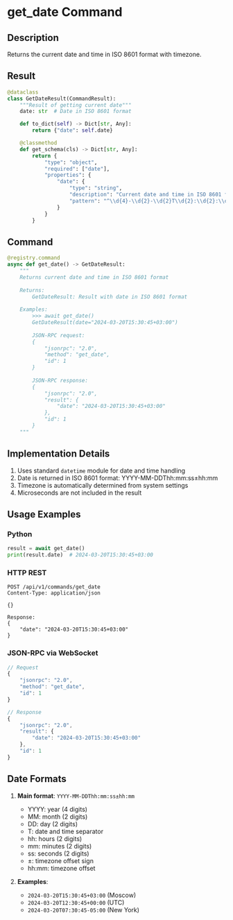 # get_date Command

## Description
Returns the current date and time in ISO 8601 format with timezone.

## Result

```python
@dataclass
class GetDateResult(CommandResult):
    """Result of getting current date"""
    date: str  # Date in ISO 8601 format

    def to_dict(self) -> Dict[str, Any]:
        return {"date": self.date}

    @classmethod
    def get_schema(cls) -> Dict[str, Any]:
        return {
            "type": "object",
            "required": ["date"],
            "properties": {
                "date": {
                    "type": "string",
                    "description": "Current date and time in ISO 8601 format",
                    "pattern": "^\\d{4}-\\d{2}-\\d{2}T\\d{2}:\\d{2}:\\d{2}[+-]\\d{2}:?\\d{2}$"
                }
            }
        }
```

## Command

```python
@registry.command
async def get_date() -> GetDateResult:
    """
    Returns current date and time in ISO 8601 format
    
    Returns:
        GetDateResult: Result with date in ISO 8601 format
        
    Examples:
        >>> await get_date()
        GetDateResult(date="2024-03-20T15:30:45+03:00")
        
        JSON-RPC request:
        {
            "jsonrpc": "2.0",
            "method": "get_date",
            "id": 1
        }
        
        JSON-RPC response:
        {
            "jsonrpc": "2.0",
            "result": {
                "date": "2024-03-20T15:30:45+03:00"
            },
            "id": 1
        }
    """
```

## Implementation Details

1. Uses standard `datetime` module for date and time handling
2. Date is returned in ISO 8601 format: YYYY-MM-DDThh:mm:ss±hh:mm
3. Timezone is automatically determined from system settings
4. Microseconds are not included in the result

## Usage Examples

### Python
```python
result = await get_date()
print(result.date)  # 2024-03-20T15:30:45+03:00
```

### HTTP REST
```http
POST /api/v1/commands/get_date
Content-Type: application/json

{}

Response:
{
    "date": "2024-03-20T15:30:45+03:00"
}
```

### JSON-RPC via WebSocket
```javascript
// Request
{
    "jsonrpc": "2.0",
    "method": "get_date",
    "id": 1
}

// Response
{
    "jsonrpc": "2.0",
    "result": {
        "date": "2024-03-20T15:30:45+03:00"
    },
    "id": 1
}
```

## Date Formats

1. **Main format**: `YYYY-MM-DDThh:mm:ss±hh:mm`
   - YYYY: year (4 digits)
   - MM: month (2 digits)
   - DD: day (2 digits)
   - T: date and time separator
   - hh: hours (2 digits)
   - mm: minutes (2 digits)
   - ss: seconds (2 digits)
   - ±: timezone offset sign
   - hh:mm: timezone offset

2. **Examples**:
   - `2024-03-20T15:30:45+03:00` (Moscow)
   - `2024-03-20T12:30:45+00:00` (UTC)
   - `2024-03-20T07:30:45-05:00` (New York) 